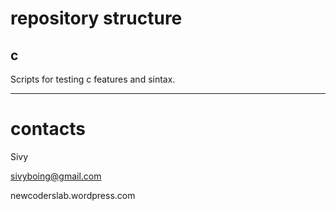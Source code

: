 # repository structure

## c
Scripts for testing c features and sintax.

---

# contacts
Sivy

sivyboing@gmail.com

newcoderslab.wordpress.com
